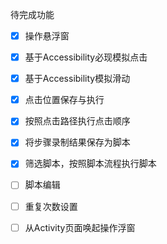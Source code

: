 待完成功能

- [x] 操作悬浮窗

- [x] 基于Accessibility必现模拟点击

- [x] 基于Accessibility模拟滑动

- [x] 点击位置保存与执行

- [x] 按照点击路径执行点击顺序

- [x] 将步骤录制结果保存为脚本

- [x] 筛选脚本，按照脚本流程执行脚本

- [ ] 脚本编辑

- [ ] 重复次数设置

- [ ] 从Activity页面唤起操作浮窗
